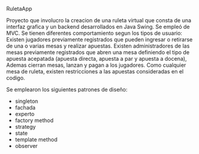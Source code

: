 RuletaApp

Proyecto que involucro la creacion de una ruleta virtual que consta de una interfaz grafica y un backend desarrollados en Java Swing. Se empleó de MVC.
Se tienen diferentes comportamiento segun los tipos de usuario:
      Existen jugadores previamente registrados que pueden ingresar o retirarse de una o varias mesas y realizar apuestas.
      Existen administradores de las mesas previamente registrados que abren una mesa definiendo el tipo de apuesta acepatada (apuesta directa, apuesta a par y apuesta a docena),
      Ademas cierran mesas, lanzan y pagan a los jugadores.
Como cualquier mesa de ruleta, existen restricciones a las apuestas consideradas en el codigo.

Se emplearon los siguientes patrones de diseño:
- singleton
- fachada
- experto
- factory method
- strategy
- state
- template method
- observer
